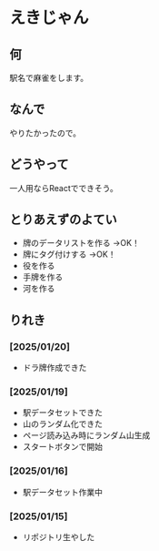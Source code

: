 # えきじゃん

## 何

駅名で麻雀をします。

## なんで

やりたかったので。

## どうやって

一人用ならReactでできそう。

## とりあえずのよてい

- 牌のデータリストを作る →OK！
- 牌にタグ付けする →OK！
- 役を作る
- 手牌を作る
- 河を作る

## りれき

### [2025/01/20]

- ドラ牌作成できた

### [2025/01/19]

- 駅データセットできた
- 山のランダム化できた
- ページ読み込み時にランダム山生成
- スタートボタンで開始

### [2025/01/16]

- 駅データセット作業中

### [2025/01/15]

- リポジトリ生やした
